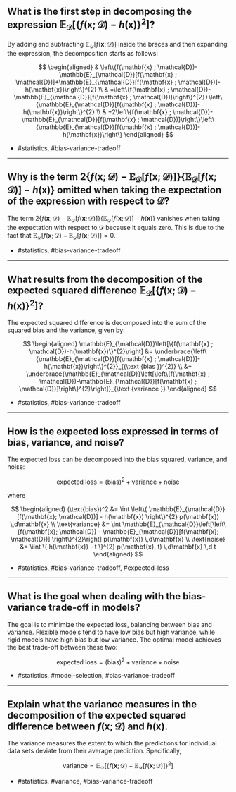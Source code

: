 ## What is the first step in decomposing the expression $\mathbb{E}_{\mathcal{D}}\left[\{f(\mathbf{x} ; \mathcal{D})-h(\mathbf{x})\}^{2}\right]$?

By adding and subtracting $\mathbb{E}_{\mathcal{D}}[f(\mathbf{x} ; \mathcal{D})]$ inside the braces and then expanding the expression, the decomposition starts as follows:

$$
\begin{aligned}
& \left\{f(\mathbf{x} ; \mathcal{D})-\mathbb{E}_{\mathcal{D}}[f(\mathbf{x} ; \mathcal{D})]+\mathbb{E}_{\mathcal{D}}[f(\mathbf{x} ; \mathcal{D})]-h(\mathbf{x})\right\}^{2} \\
& =\left\{f(\mathbf{x} ; \mathcal{D})-\mathbb{E}_{\mathcal{D}}[f(\mathbf{x} ; \mathcal{D})]\right\}^{2}+\left\{\mathbb{E}_{\mathcal{D}}[f(\mathbf{x} ; \mathcal{D})]-h(\mathbf{x})\right\}^{2} \\
& +2\left\{f(\mathbf{x} ; \mathcal{D})-\mathbb{E}_{\mathcal{D}}[f(\mathbf{x} ; \mathcal{D})]\right\}\left\{\mathbb{E}_{\mathcal{D}}[f(\mathbf{x} ; \mathcal{D})]-h(\mathbf{x})\right\}
\end{aligned}
$$

- #statistics, #bias-variance-tradeoff

---

## Why is the term $2\left\{f(\mathbf{x} ; \mathcal{D})-\mathbb{E}_{\mathcal{D}}[f(\mathbf{x} ; \mathcal{D})]\right\}\left\{\mathbb{E}_{\mathcal{D}}[f(\mathbf{x} ; \mathcal{D})]-h(\mathbf{x})\right\}$ omitted when taking the expectation of the expression with respect to $\mathcal{D}$?

The term $2\left\{f(\mathbf{x} ; \mathcal{D})-\mathbb{E}_{\mathcal{D}}[f(\mathbf{x} ; \mathcal{D})]\right\}\left\{\mathbb{E}_{\mathcal{D}}[f(\mathbf{x} ; \mathcal{D})]-h(\mathbf{x})\right\}$ vanishes when taking the expectation with respect to $\mathcal{D}$ because it equals zero. This is due to the fact that $\mathbb{E}_{\mathcal{D}}\left[f(\mathbf{x};\mathcal{D})-\mathbb{E}_{\mathcal{D}}[f(\mathbf{x};\mathcal{D})]\right] = 0$.

- #statistics, #bias-variance-tradeoff

---

## What results from the decomposition of the expected squared difference $\mathbb{E}_{\mathcal{D}}\left[\{f(\mathbf{x} ; \mathcal{D})-h(\mathbf{x})\}^{2}\right]$?

The expected squared difference is decomposed into the sum of the squared bias and the variance, given by:

$$
\begin{aligned}
\mathbb{E}_{\mathcal{D}}\left[\{f(\mathbf{x} ; \mathcal{D})-h(\mathbf{x})\}^{2}\right] &= \underbrace{\left\{\mathbb{E}_{\mathcal{D}}[f(\mathbf{x} ; \mathcal{D})]-h(\mathbf{x})\right\}^{2}}_{(\text {bias })^{2}} \\
&+ \underbrace{\mathbb{E}_{\mathcal{D}}\left[\left\{f(\mathbf{x} ; \mathcal{D})-\mathbb{E}_{\mathcal{D}}[f(\mathbf{x} ; \mathcal{D})]\right\}^{2}\right]}_{\text {variance }}
\end{aligned}
$$

- #statistics, #bias-variance-tradeoff

---

## How is the expected loss expressed in terms of bias, variance, and noise?

The expected loss can be decomposed into the bias squared, variance, and noise:

$$
\text{expected loss} = (\text{bias})^{2} + \text{variance} + \text{noise}
$$

where

$$
\begin{aligned}
(\text{bias})^2 &= \int \left\{ \mathbb{E}_{\mathcal{D}}[f(\mathbf{x}; \mathcal{D})] - h(\mathbf{x}) \right\}^{2} p(\mathbf{x}) \,d\mathbf{x} \\
\text{variance} &= \int \mathbb{E}_{\mathcal{D}}\left[\left\{f(\mathbf{x}; \mathcal{D}) - \mathbb{E}_{\mathcal{D}}[f(\mathbf{x}; \mathcal{D})] \right\}^{2}\right] p(\mathbf{x}) \,d\mathbf{x} \\
\text{noise} &= \iint \{ h(\mathbf{x}) - t \}^{2} p(\mathbf{x}, t) \,d\mathbf{x} \,d t
\end{aligned}
$$

- #statistics, #bias-variance-tradeoff, #expected-loss

---

## What is the goal when dealing with the bias-variance trade-off in models?

The goal is to minimize the expected loss, balancing between bias and variance. Flexible models tend to have low bias but high variance, while rigid models have high bias but low variance. The optimal model achieves the best trade-off between these two:

$$
\text{expected loss} = (\text{bias})^{2} + \text{variance} + \text{noise}
$$

- #statistics, #model-selection, #bias-variance-tradeoff

---

## Explain what the variance measures in the decomposition of the expected squared difference between $f(\mathbf{x} ; \mathcal{D})$ and $h(\mathbf{x})$.

The variance measures the extent to which the predictions for individual data sets deviate from their average prediction. Specifically,

$$
\text{variance} = \mathbb{E}_{\mathcal{D}}\left[\left\{f(\mathbf{x} ; \mathcal{D}) - \mathbb{E}_{\mathcal{D}}[f(\mathbf{x} ; \mathcal{D})]\right\}^{2}\right]
$$

- #statistics, #variance, #bias-variance-tradeoff